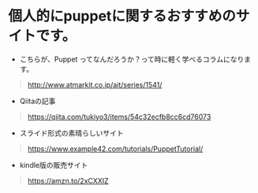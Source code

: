 # 個人的にpuppetに関するおすすめのサイトです。

- こちらが、Puppet ってなんだろうか？って時に軽く学べるコラムになります。
> http://www.atmarkit.co.jp/ait/series/1541/

- Qiitaの記事
> https://qiita.com/tukiyo3/items/54c32ecfb8cc6cd76073

- スライド形式の素晴らしいサイト
> https://www.example42.com/tutorials/PuppetTutorial/

- kindle版の販売サイト
> https://amzn.to/2xCXXIZ